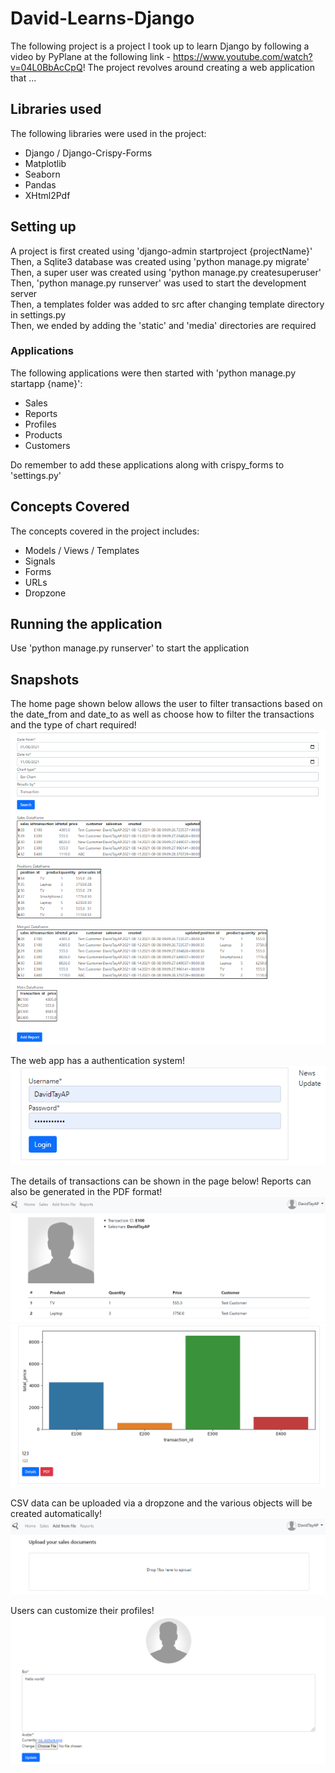 # David-Learns-Django

The following project is a project I took up to learn Django by following a video by PyPlane at the following link - https://www.youtube.com/watch?v=04L0BbAcCpQ! The project revolves around creating a web application that ...

## Libraries used

The following libraries were used in the project:

- Django / Django-Crispy-Forms
- Matplotlib
- Seaborn
- Pandas
- XHtml2Pdf

## Setting up

A project is first created using 'django-admin startproject {projectName}'  
Then, a Sqlite3 database was created using 'python manage.py migrate'  
Then, a super user was created using 'python manage.py createsuperuser'  
Then, 'python manage.py runserver' was used to start the development server  
Then, a templates folder was added to src after changing template directory in settings.py  
Then, we ended by adding the 'static' and 'media' directories are required

### Applications

The following applications were then started with 'python manage.py startapp {name}':

- Sales
- Reports
- Profiles
- Products
- Customers

Do remember to add these applications along with crispy_forms to 'settings.py'

## Concepts Covered

The concepts covered in the project includes:

- Models / Views / Templates
- Signals
- Forms
- URLs
- Dropzone

## Running the application

Use 'python manage.py runserver' to start the application

## Snapshots

The home page shown below allows the user to filter transactions based on the date_from and date_to as well as choose how to filter the transactions and the type of chart required!
![Market](/snapshots/Home.PNG)

The web app has a authentication system!
![Market](/snapshots/Authentication.PNG)

The details of transactions can be shown in the page below! Reports can also be generated in the PDF format!
![Market](/snapshots/Details.PNG)
![Market](/snapshots/Reports.PNG)

CSV data can be uploaded via a dropzone and the various objects will be created automatically!
![Market](/snapshots/Uploading.PNG)

Users can customize their profiles!
![Market](/snapshots/Profile.PNG)
